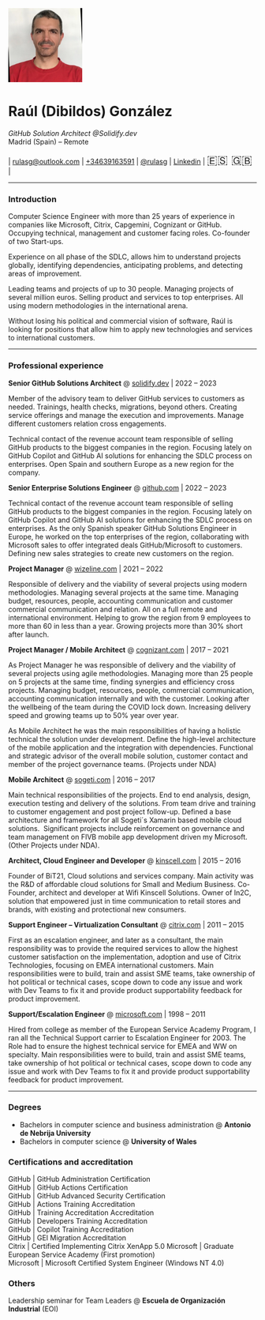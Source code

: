 
<img src="images/profile-image-2.png" width="150">

# Raúl (Dibildos) González

_GitHub Solution Architect @Solidify.dev_  
Madrid (Spain) – Remote

| [rulasg@outlook.com](mailto:rulasg@outlook.com) | [+34639163591](https://wa.me/34639163591) | [@rulasg](https://github.com/rulasg) | [Linkedin](https://linkedin.com/in/rulasg) | <font size="5"> 🇪🇸 </font><font size="5"> 🇬🇧 </font> |

---

### Introduction

Computer Science Engineer with more than 25 years of experience in companies like Microsoft, Citrix, Capgemini, Cognizant or GitHub. Occupying technical, management and customer facing roles. Co-founder of two Start-ups.

Experience on all phase of the SDLC, allows him to understand projects globally, identifying dependencies, anticipating problems, and detecting areas of improvement.

Leading teams and projects of up to 30 people. Managing projects of several million euros. Selling product and services to top enterprises. All using modern methodologies in the international arena.

Without losing his political and commercial vision of software, Raúl is looking for positions that allow him to apply new technologies and services to international customers.

---

### Professional experience

**Senior GitHub Solutions Architect** @ [solidify.dev](https://solidify.dev) | 2022 – 2023

Member of the advisory team to deliver GitHub services to customers as needed. Trainings, health checks, migrations, beyond others. Creating service offerings and manage the execution and improvements. Manage different customers relation cross engagements.

Technical contact of the revenue account team responsible of selling GitHub products to the biggest companies in the region. Focusing lately on GitHub Copilot and GitHub AI solutions for enhancing the SDLC process on enterprises.
Open Spain and southern Europe as a new region for the company.

**Senior Enterprise Solutions Engineer** @ [github.com](https://github.com) |  2022 – 2023

Technical contact of the revenue account team responsible of selling GitHub products to the biggest companies in the region. Focusing lately on GitHub Copilot and GitHub AI solutions for enhancing the SDLC process on enterprises. As the only Spanish speaker GitHub Solutions Engineer in Europe, he worked on the top enterprises of the region, collaborating with Microsoft sales to offer integrated deals GitHub/Microsoft to customers. Defining new sales strategies to create new customers on the region.

**Project Manager** @ [wizeline.com](https://wizeline.com) | 2021 – 2022

Responsible of delivery and the viability of several projects using modern methodologies. Managing several projects at the same time. Managing budget, resources, people, accounting communication and customer commercial communication and relation. All on a full remote and international environment. Helping to grow the region from 9 employees to more than 60 in less than a year. Growing projects more than 30% short after launch.

**Project Manager / Mobile Architect** @ [cognizant.com](https://cognizant.com) |  2017 – 2021

As Project Manager he was responsible of delivery and the viability of several projects using agile methodologies. Managing more than 25 people on 5 projects at the same time, finding synergies and efficiency cross projects. Managing budget, resources, people, commercial communication, accounting communication internally and with the customer. Looking after the wellbeing of the team during the COVID lock down. Increasing delivery speed and growing teams up to 50% year over year.

As Mobile Architect he was the main responsibilities of having a holistic technical the solution under development. Define the high-level architecture of the mobile application and the integration with dependencies. Functional and strategic advisor of the overall mobile solution, customer contact and member of the project governance teams. (Projects under NDA)

**Mobile Architect** @ [sogeti.com](https://sogeti.com) | 2016 – 2017

Main technical responsibilities of the projects. End to end analysis, design, execution testing and delivery of the solutions. From team drive and training to customer engagement and post project follow-up.
Defined a base architecture and framework for all Sogeti´s Xamarin based mobile cloud solutions.  
Significant projects include reinforcement on governance and team management on FIVB mobile app development driven my Microsoft. (Other Projects under NDA).

**Architect, Cloud Engineer and Developer** @ [kinscell.com](https://kinscell.com) | 2015 – 2016

Founder of BiT21, Cloud solutions and services company. Main activity was the R&D of affordable cloud solutions for Small and Medium Business.
Co-Founder, architect and developer at Wifi Kinscell Solutions. Owner of In2C, solution that empowered just in time communication to retail stores and brands, with existing and protectional new consumers.

**Support Engineer – Virtualization Consultant** @ [citrix.com](https://citrix.com) | 2011 – 2015

First as an escalation engineer, and later as a consultant, the main responsibility was to provide the required services to allow the highest customer satisfaction on the implementation, adoption and use of Citrix Technologies, focusing on EMEA international customers. Main responsibilities were to build, train and assist SME teams, take ownership of hot political or technical cases, scope down to code any issue and work with Dev Teams to fix it and provide product supportability feedback for product improvement.

**Support/Escalation Engineer** @ [microsoft.com](https://microsoft.com) | 1998 – 2011

Hired from college as member of the European Service Academy Program, I ran all the Technical Support carrier to Escalation Engineer for 2003. The Role had to ensure the highest technical service for EMEA and WW on specialty. Main responsibilities were to build, train and assist SME teams, take ownership of hot political or technical cases, scope down to code any issue and work with Dev Teams to fix it and provide product supportability feedback for product improvement.

---

### Degrees

- Bachelors in computer science and business administration @ **Antonio de Nebrija University**
- Bachelors in computer science @ **University of Wales**

### Certifications and accreditation

GitHub | GitHub Administration Certification  
GitHub | GitHub Actions Certification  
GitHub | GitHub Advanced Security Certification  
GitHub | Actions Training Accreditation  
GitHub | Training Accreditation Accreditation  
GitHub | Developers Training Accreditation  
GitHub | Copilot Training Accreditation  
GitHub | GEI Migration Accreditation  
Citrix | Certified Implementing Citrix XenApp 5.0
Microsoft | Graduate European Service Academy (First promotion)  
Microsoft | Microsoft Certified System Engineer (Windows NT 4.0)

### Others

Leadership seminar for Team Leaders @ **Escuela de Organización Industrial** (EOI)  

